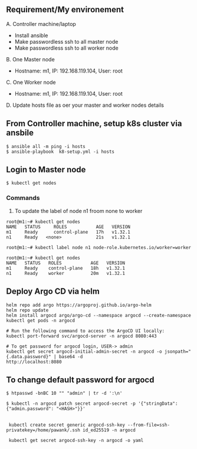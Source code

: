 ## Requirement/My environement
A. Controller machine/laptop 
- Install ansible
- Make passwordless ssh to all master node
- Make passwordless ssh to all worker node

B. One Master node
- Hostname: m1, IP: 192.168.119.104, User: root

C. One Worker node
- Hostname: m1, IP: 192.168.119.104, User: root   

D. Update hosts file as oer your master and worker nodes details


## From Controller machine, setup k8s cluster via ansbile
```
$ ansible all -m ping -i hosts
$ ansible-playbook  k8-setup.yml -i hosts
```
## Login to Master node
```
$ kubectl get nodes
```


### Commands
1. To update the label of node n1 froom none to worker
```
root@m1:~# kubectl get nodes
NAME   STATUS     ROLES           AGE   VERSION
m1     Ready      control-plane   17h   v1.32.1
n1     Ready   <none>             21s   v1.32.1

root@m1:~# kubectl label node n1 node-role.kubernetes.io/worker=worker

root@m1:~# kubectl get nodes
NAME   STATUS   ROLES           AGE   VERSION
m1     Ready    control-plane   18h   v1.32.1
n1     Ready    worker          20m   v1.32.1
```

## Deploy Argo CD via helm
```
helm repo add argo https://argoproj.github.io/argo-helm
helm repo update
helm install argocd argo/argo-cd --namespace argocd --create-namespace
kubectl get pods -n argocd

# Run the following command to access the ArgoCD UI locally:
kubectl port-forward svc/argocd-server -n argocd 8080:443

# To get password for argocd login, USER-> admin 
kubectl get secret argocd-initial-admin-secret -n argocd -o jsonpath="{.data.password}" | base64 -d
http://localhost:8080
```

## To change default password for argocd
```
$ htpasswd -bnBC 10 "" "admin" | tr -d ':\n'

$ kubectl -n argocd patch secret argocd-secret -p '{"stringData": {"admin.password": "<HASH>"}}'
```

## 
```
 kubectl create secret generic argocd-ssh-key --from-file=ssh-privatekey=/home/pawank/.ssh id_ed25519 -n argocd

 kubectl get secret argocd-ssh-key -n argocd -o yaml

```
